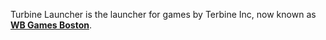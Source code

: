Turbine Launcher is the launcher for games by Terbine Inc, now known as [**WB Games Boston**](https://careers.wbd.com/global/en/warner-bros-games-boston).
